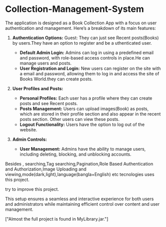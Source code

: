 # Collection-Management-System
The application is designed as a Book Collection App with a focus on user authentication and management. Here’s a breakdown of its main features:

1. **Authentication Options:**
       Guest: They can just see Recent posts(Books) by users.They have an option to register and be a uthenticated user.
   - **Default Admin Login:** Admins can log in using a predefined email and password, with role-based access controls in place.He can manage users and posts.
   - **User Registration and Login:** New users can register on the site with a email and password, allowing them to log in and access the site of Books World.they can create posts.

2. **User Profiles and Posts:**
   - **Personal Profiles:** Each user has a profile where they can create posts and see Recent posts. 
   - **Posts Management:** Users can upload images(Book) as posts, which are stored in their profile section and also appear in the recent posts section. Other users can view these posts.
   - **Logout Functionality:** Users have the option to log out of the website.

3. **Admin Controls:**
   - **User Management:** Admins have the ability to manage users, including deleting, blocking, and unblocking accounts.

Besides , searching,Tag searching,Pagination,Role Based Authentication and Authorization,Image Uploading and viewing,mode(dark,light),language(bangla+English) etc tecnologies uses this project.

try to improve this project.

This setup ensures a seamless and interactive experience for both users and administrators while maintaining efficient control over content and user management.

["Almost the full project is found in MyLibrary.jar."]
